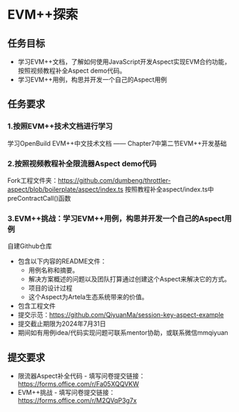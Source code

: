 # EVM++探索

## 任务目标
- 学习EVM++文档，了解如何使用JavaScript开发Aspect实现EVM合约功能，按照视频教程补全Aspect demo代码。
- 学习EVM++用例，构思并开发一个自己的Aspect用例
## 任务要求
### 1.按照EVM++技术文档进行学习
学习OpenBuild EVM++中文技术文档 —— Chapter7中第二节EVM++开发基础


### 2.按照视频教程补全限流器Aspect demo代码
Fork工程文件夹：https://github.com/dumbeng/throttler-aspect/blob/boilerplate/aspect/index.ts
按照教程补全aspect/index.ts中preContractCall()函数


### 3.EVM++挑战：学习EVM++用例，构思并开发一个自己的Aspect用例
自建Github仓库
  - 包含以下内容的README文件：
      - 用例名称和摘要。
      - 解决方案概述的问题以及团队打算通过创建这个Aspect来解决它的方式。
      - 项目的设计过程
      - 这个Aspect为Artela生态系统带来的价值。
  - 包含工程文件
- 提交示范：https://github.com/QiyuanMa/session-key-aspect-example
- 提交截止期限为2024年7月31日
- 期间如有用例idea/代码实现问题可联系mentor协助，或联系微信mmqiyuan

## 提交要求
- 限流器Aspect补全代码 - 填写问卷提交链接：
https://forms.office.com/r/Fa05XQQVKW
- EVM++挑战 - 填写问卷提交链接：
https://forms.office.com/r/M2QVqP3g7x
